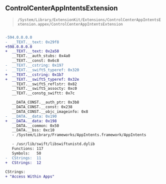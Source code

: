 ## ControlCenterAppIntentsExtension

> `/System/Library/ExtensionKit/Extensions/ControlCenterAppIntentsExtension.appex/ControlCenterAppIntentsExtension`

```diff

-594.0.0.0.0
-  __TEXT.__text: 0x29f8
+598.0.0.0.0
+  __TEXT.__text: 0x2a58
   __TEXT.__auth_stubs: 0x4a0
   __TEXT.__const: 0x6c8
-  __TEXT.__cstring: 0x197
-  __TEXT.__swift5_typeref: 0x320
+  __TEXT.__cstring: 0x1b7
+  __TEXT.__swift5_typeref: 0x32e
   __TEXT.__swift5_reflstr: 0x82
   __TEXT.__swift5_assocty: 0xc0
   __TEXT.__constg_swiftt: 0x7c

   __DATA_CONST.__auth_ptr: 0x3b8
   __DATA_CONST.__const: 0x238
   __DATA_CONST.__objc_imageinfo: 0x8
-  __DATA.__data: 0x190
+  __DATA.__data: 0x198
   __DATA.__common: 0x50
   __DATA.__bss: 0xc10
   - /System/Library/Frameworks/AppIntents.framework/AppIntents

   - /usr/lib/swift/libswiftunistd.dylib
   Functions: 117
   Symbols:   50
-  CStrings:  11
+  CStrings:  12
 
CStrings:
+ "Access Within Apps"

```
